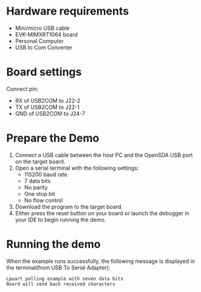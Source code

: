 Hardware requirements
=====================
- Mini/micro USB cable
- EVK-MIMXRT1064 board
- Personal Computer
- USB to Com Converter

Board settings
============
Connect pin:
- RX of USB2COM to J22-2
- TX of USB2COM to J22-1
- GND of USB2COM to J24-7

Prepare the Demo
===============
1.  Connect a USB cable between the host PC and the OpenSDA USB port on the target board.
2.  Open a serial terminal with the following settings:
    - 115200 baud rate
    - 7 data bits
    - No parity
    - One stop bit
    - No flow control
3.  Download the program to the target board.
4.  Either press the reset button on your board or launch the debugger in your IDE to begin running the demo.

Running the demo
===============
When the example runs successfully, the following message is displayed in the terminal(from USB To Serial Adapter):

~~~~~~~~~~~~~~~~~~~~~~~~~~~~~~~~~~~~~~~~~
Lpuart polling example with seven data bits
Board will send back received characters
~~~~~~~~~~~~~~~~~~~~~~~~~~~~~~~~~~~~~~~~~
